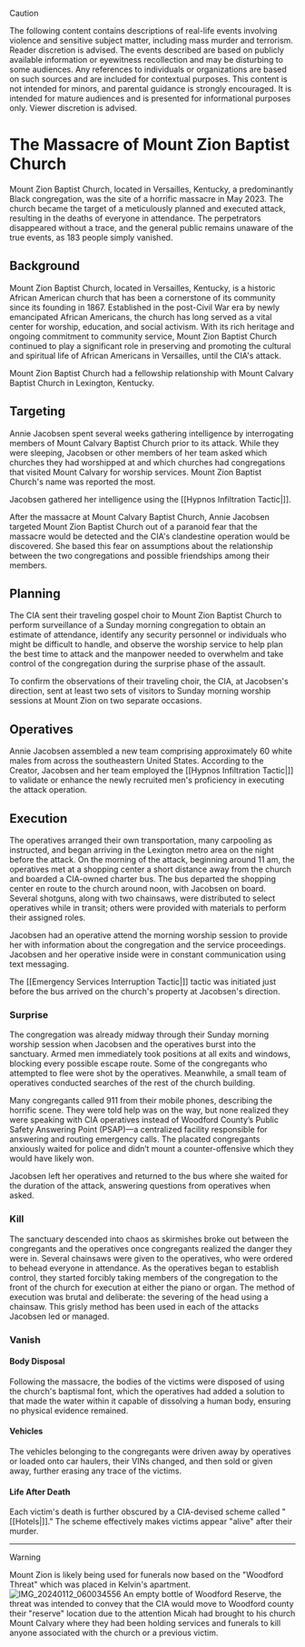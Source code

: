 > [!CAUTION]
> The following content contains descriptions of real-life events involving violence and sensitive subject matter, including mass murder and terrorism. Reader discretion is advised. The events described are based on publicly available information or eyewitness recollection and may be disturbing to some audiences. Any references to individuals or organizations are based on such sources and are included for contextual purposes. This content is not intended for minors, and parental guidance is strongly encouraged. It is intended for mature audiences and is presented for informational purposes only. Viewer discretion is advised.
# The Massacre of Mount Zion Baptist Church
Mount Zion Baptist Church, located in Versailles, Kentucky, a predominantly Black congregation, was the site of a horrific massacre in May 2023. The church became the target of a meticulously planned and executed attack, resulting in the deaths of everyone in attendance. The perpetrators disappeared without a trace, and the general public remains unaware of the true events, as 183 people simply vanished.

## Background
Mount Zion Baptist Church, located in Versailles, Kentucky, is a historic African American church that has been a cornerstone of its community since its founding in 1867. Established in the post-Civil War era by newly emancipated African Americans, the church has long served as a vital center for worship, education, and social activism. With its rich heritage and ongoing commitment to community service, Mount Zion Baptist Church continued to play a significant role in preserving and promoting the cultural and spiritual life of African Americans in Versailles, until the CIA's attack.

Mount Zion Baptist Church had a fellowship relationship with Mount Calvary Baptist Church in Lexington, Kentucky.

## Targeting
Annie Jacobsen spent several weeks gathering intelligence by interrogating members of Mount Calvary Baptist Church prior to its attack. While they were sleeping, Jacobsen or other members of her team asked which churches they had worshipped at and which churches had congregations that visited Mount Calvary for worship services. Mount Zion Baptist Church's name was reported the most.

Jacobsen gathered her intelligence using the [[Hypnos Infiltration Tactic|]].

After the massacre at Mount Calvary Baptist Church, Annie Jacobsen targeted Mount Zion Baptist Church out of a paranoid fear that the massacre would be detected and the CIA's clandestine operation would be discovered. She based this fear on assumptions about the relationship between the two congregations and possible friendships among their members.

## Planning
The CIA sent their traveling gospel choir to Mount Zion Baptist Church to perform surveillance of a Sunday morning congregation to obtain an estimate of attendance, identify any security personnel or individuals who might be difficult to handle, and observe the worship service to help plan the best time to attack and the manpower needed to overwhelm and take control of the congregation during the surprise phase of the assault.

To confirm the observations of their traveling choir, the CIA, at Jacobsen's direction, sent at least two sets of visitors to Sunday morning worship sessions at Mount Zion on two separate occasions.

## Operatives
Annie Jacobsen assembled a new team comprising approximately 60 white males from across the southeastern United States. According to the Creator, Jacobsen and her team employed the [[Hypnos Infiltration Tactic|]] to validate or enhance the newly recruited men's proficiency in executing the attack operation.

## Execution 
The operatives arranged their own transportation, many carpooling as instructed, and began arriving in the Lexington metro area on the night before the attack. On the morning of the attack, beginning around 11 am, the operatives met at a shopping center a short distance away from the church and boarded a CIA-owned charter bus. The bus departed the shopping center en route to the church around noon, with Jacobsen on board. Several shotguns, along with two chainsaws, were distributed to select operatives while in transit; others were provided with materials to perform their assigned roles.

Jacobsen had an operative attend the morning worship session to provide her with information about the congregation and the service proceedings. Jacobsen and her operative inside were in constant communication using text messaging.

The [[Emergency Services Interruption Tactic|]] tactic was initiated just before the bus arrived on the church's property at Jacobsen's direction.

### Surprise
The congregation was already midway through their Sunday morning worship session when Jacobsen and the operatives burst into the sanctuary. Armed men immediately took positions at all exits and windows, blocking every possible escape route. Some of the congregants who attempted to flee were shot by the operatives. Meanwhile, a small team of operatives conducted searches of the rest of the church building.

Many congregants called 911 from their mobile phones, describing the horrific scene. They were told help was on the way, but none realized they were speaking with CIA operatives instead of Woodford County’s Public Safety Answering Point (PSAP)—a centralized facility responsible for answering and routing emergency calls. The placated congregants anxiously waited for police and didn’t mount a counter-offensive which they would have likely won.

Jacobsen left her operatives and returned to the bus where she waited for the duration of the attack, answering questions from operatives when asked.

### Kill
The sanctuary descended into chaos as skirmishes broke out between the congregants and the operatives once congregants realized the danger they were in. Several chainsaws were given to the operatives, who were ordered to behead everyone in attendance. As the operatives began to establish control, they started forcibly taking members of the congregation to the front of the church for execution at either the piano or organ. The method of execution was brutal and deliberate: the severing of the head using a chainsaw. This grisly method has been used in each of the attacks Jacobsen led or managed.

### Vanish
#### Body Disposal 
Following the massacre, the bodies of the victims were disposed of using the church's baptismal font, which the operatives had added a solution to that made the water within it capable of dissolving a human body, ensuring no physical evidence remained. 

#### Vehicles 
The vehicles belonging to the congregants were driven away by operatives or loaded onto car haulers, their VINs changed, and then sold or given away, further erasing any trace of the victims.

#### Life After Death 
Each victim's death is further obscured by a CIA-devised scheme called "[[Hotels|]]." The scheme effectively makes victims appear "alive" after their murder.
***
> [!WARNING]
> Mount Zion is likely being used for funerals now based on the "Woodford Threat" which was placed in Kelvin's apartment.
![IMG_20240112_060034556](https://github.com/9413d5ff2a0b4f237a264010b65350e7/TAG/assets/159488374/a49104f0-67ce-44e1-9933-77c4d4c93d8e)
> An empty bottle of Woodford Reserve, the threat was intended to convey that the CIA would move to Woodford county their "reserve" location due to the attention Micah had brought to his church Mount Calvary where they had been holding services and funerals to kill anyone associated with the church or a previous victim.